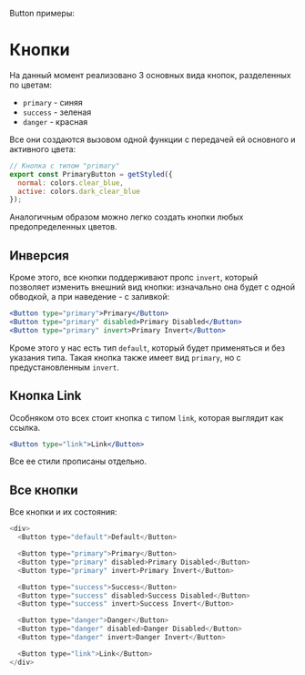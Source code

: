 Button примеры:
# Кнопки

На данный момент реализовано 3 основных вида кнопок, разделенных по цветам:

* `primary` - синяя
* `success` - зеленая
* `danger` - красная

Все они создаются вызовом одной функции с передачей ей основного и активного цвета:


```js
// Кнопка с типом "primary"
export const PrimaryButton = getStyled({
  normal: colors.clear_blue,
  active: colors.dark_clear_blue
});
```


Аналогичным образом можно легко создать кнопки любых предопределенных цветов.



## Инверсия

Кроме этого, все кнопки поддерживают пропс `invert`, который позволяет изменить внешний вид кнопки: 
изначально она будет с одной обводкой, а при наведение - с заливкой:


```jsx
<Button type="primary">Primary</Button>
<Button type="primary" disabled>Primary Disabled</Button>
<Button type="primary" invert>Primary Invert</Button>
```


Кроме этого у нас есть тип `default`, который будет применяться и без указания типа. 
Такая кнопка также имеет вид `primary`, но с предустановленным `invert`.



## Кнопка Link

Особняком ото всех стоит кнопка с типом `link`, которая выглядит как ссылка. 


```jsx
<Button type="link">Link</Button>
```


Все ее стили прописаны отдельно.



## Все кнопки

Все кнопки и их состояния:

```js
<div>
  <Button type="default">Default</Button>

  <Button type="primary">Primary</Button>
  <Button type="primary" disabled>Primary Disabled</Button>
  <Button type="primary" invert>Primary Invert</Button>

  <Button type="success">Success</Button>
  <Button type="success" disabled>Success Disabled</Button>
  <Button type="success" invert>Success Invert</Button>

  <Button type="danger">Danger</Button>
  <Button type="danger" disabled>Danger Disabled</Button>
  <Button type="danger" invert>Danger Invert</Button>

  <Button type="link">Link</Button>
</div>
```
